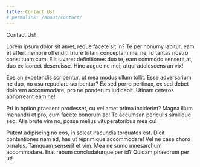 ```yaml
---
title: Contact Us!
# permalink: /about/contact/
---
```


Contact Us!

Lorem ipsum dolor sit amet, reque facete sit in? Te per nonumy labitur, eam et affert nemore offendit! Iriure tritani conceptam mei ne, id tantas nostro constituam cum. Elit iuvaret definitiones duo te, eam commodo senserit at, duo ex laoreet deseruisse. Hinc augue ne mei, atqui adolescens an vix!

Eos an expetendis scribentur, ut mea modus ullum tollit. Esse adversarium ne duo, no usu repudiare scribentur? Ex sed porro pertinax, ex sed debet dolorem accommodare, pro ne ponderum iudicabit. Utinam ceteros abhorreant eam ne!

Pri in option praesent prodesset, cu vel amet prima inciderint? Magna illum menandri et pro, cum facete bonorum ad! Te accumsan periculis similique sed. Alia brute vim no, posse melius vituperatoribus mea cu!

Putent adipiscing no eos, in soleat iracundia torquatos est. Dicit contentiones nam ad, has ut reprimique accommodare! Vel ne case choro ornatus. Tamquam senserit et vim. Mea ne sumo mnesarchum accommodare. Erat rebum concludaturque per id? Quidam phaedrum per ut!
